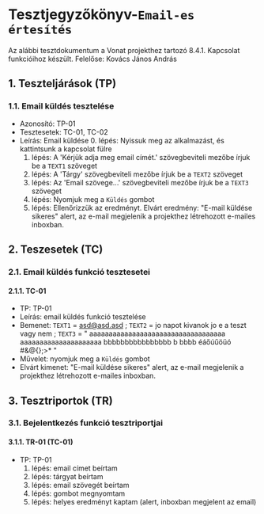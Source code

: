 # Tesztjegyzőkönyv-`Email-es értesítés`

Az alábbi tesztdokumentum a Vonat projekthez tartozó 8.4.1. Kapcsolat funkcióihoz készült. Felelőse: Kovács János András

## 1. Teszteljárások (TP)

### 1.1. Email küldés tesztelése
- Azonosító: TP-01
- Tesztesetek: TC-01, TC-02
- Leírás: Email küldése
    0. lépés: Nyissuk meg az alkalmazást, és kattintsunk a kapcsolat fülre
    1. lépés: A 'Kérjük adja meg email címét.' szövegbeviteli mezőbe írjuk be a `TEXT1` szöveget
    2. lépés: A 'Tárgy' szövegbeviteli mezőbe írjuk be a `TEXT2` szöveget
    3. lépés: Az 'Email szövege...' szövegbeviteli mezőbe írjuk be a `TEXT3` szöveget
    4. lépés: Nyomjuk meg a `Küldés` gombot
    5. lépés: Ellenőrizzük az eredményt. Elvárt eredmény: "E-mail küldése sikeres" alert, az e-mail megjelenik a projekthez létrehozott e-mailes inboxban.

## 2. Teszesetek (TC)

### 2.1. Email küldés funkció tesztesetei

#### 2.1.1. TC-01
- TP: TP-01
- Leírás: email küldés funkció tesztelése 
- Bemenet: `TEXT1` = asd@asd.asd ; `TEXT2` = jo napot kivanok jo e a teszt vagy nem ; `TEXT3` = "
aaaaaaaaaaaaaaaaaaaaaaaaaaaaaaaaaaa aaaaaaaaaaaaaaaaaaaaa bbbbbbbbbbbbbbbb b bbbb
éáőúűöüó
#&@{};>*
"
- Művelet: nyomjuk meg a `Küldés` gombot 
- Elvárt kimenet: "E-mail küldése sikeres" alert, az e-mail megjelenik a projekthez létrehozott e-mailes inboxban.

## 3. Tesztriportok (TR)

### 3.1. Bejelentkezés funkció tesztriportjai

#### 3.1.1. TR-01 (TC-01)
- TP: TP-01
    1. lépés: email címet beírtam
    2. lépés: tárgyat beírtam 
    3. lépés: email szövegét beírtam 
    4. lépés: gombot megnyomtam
    5. lépés: helyes eredményt kaptam (alert, inboxban megjelent az email)
